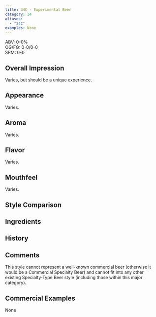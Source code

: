```yaml
---
title: 34C - Experimental Beer
category: 34
aliases: 
  - "34C"
examples: None
---
```


ABV: 0-0%  
OG/FG: 0-0/0-0  
SRM: 0-0  

## Overall Impression
Varies, but should be a unique experience.

## Appearance
Varies.

## Aroma
Varies.

## Flavor
Varies.

## Mouthfeel
Varies.

## Style Comparison


## Ingredients


## History


## Comments
This style cannot represent a well-known commercial beer (otherwise it would be a Commercial Specialty Beer) and cannot fit into any other existing Specialty-Type Beer style (including those within this major category).

## Commercial Examples
None